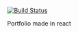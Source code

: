 [![Build Status](https://travis-ci.org/PawelKlapec/portfolio.svg?branch=master)](https://travis-ci.org/azu/travis-badge)

Portfolio made in react